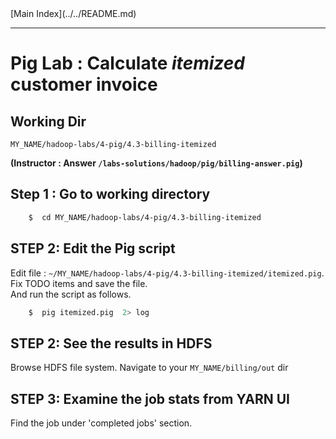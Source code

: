 <link rel='stylesheet' href='../../assets/css/main.css'/>
[Main Index](../../README.md)

-----

# Pig Lab : Calculate *itemized* customer invoice

## Working Dir
`MY_NAME/hadoop-labs/4-pig/4.3-billing-itemized`

**(Instructor : Answer  `/labs-solutions/hadoop/pig/billing-answer.pig`)**

## Step 1 : Go to working directory

```bash
    $  cd MY_NAME/hadoop-labs/4-pig/4.3-billing-itemized
```

## STEP 2:  Edit the Pig script 
Edit file :    `~/MY_NAME/hadoop-labs/4-pig/4.3-billing-itemized/itemized.pig`.  
Fix TODO items and save the file.   
And run the script as follows.

```bash
    $  pig itemized.pig  2> log
```



## STEP 2: See the results in HDFS
Browse HDFS file system.  Navigate to your `MY_NAME/billing/out` dir


## STEP 3: Examine the job stats from YARN UI
Find the job under 'completed jobs' section.   

